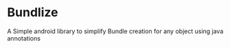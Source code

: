 Bundlize
========

A Simple android library to simplify Bundle creation for any object using java annotations

